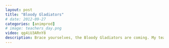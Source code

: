 ```yaml
---
layout: post
title: "Bloody Gladiators"
# date: 2012-09-27
categories: [animprod]
# image: teachers_day.png
video: qg4iU3ARnY8
description: Brace yourselves, the Bloody Gladiators are coming. My teacher assigned me to come up with a trailer for our batch, and so I made this back in my third year high school.
---
```

